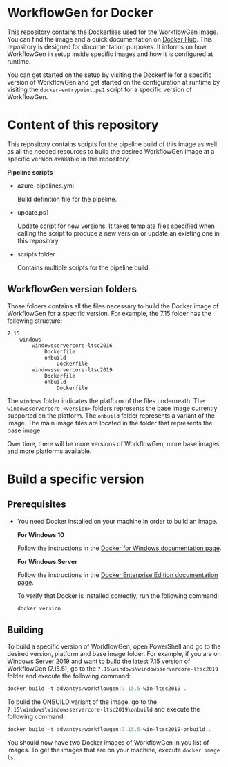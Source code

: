 # WorkflowGen for Docker
This repository contains the Dockerfiles used for the WorkflowGen image. You can
find the image and a quick documentation on [Docker Hub](https://hub.docker.com/r/advantys/workflowgen).
This repository is designed for documentation purposes. It informs on how
WorkflowGen in setup inside specific images and how it is configured at runtime.

You can get started on the setup by visiting the Dockerfile for a specific version
of WorkflowGen and get started on the configuration at runtime by visiting the
`docker-entrypoint.ps1` script for a specific version of WorkflowGen.

# Content of this repository
This repository contains scripts for the pipeline build of this image as well as
all the needed resources to build the desired WorkflowGen image at a specific
version available in this repository.

**Pipeline scripts**

* azure-pipelines.yml

    Build definition file for the pipeline.

* update.ps1

    Update script for new versions. It takes template files specified when calling
    the script to produce a new version or update an existing one in this
    repository.

* scripts folder

    Contains multiple scripts for the pipeline build.

## WorkflowGen version folders
Those folders contains all the files necessary to build the Docker image of
WorkflowGen for a specific version. For example, the 7.15 folder has the
following structure:

```
7.15
    windows
        windowsservercore-ltsc2016
            Dockerfile
            onbuild
                Dockerfile
        windowsservercore-ltsc2019
            Dockerfile
            onbuild
                Dockerfile
```

The `windows` folder indicates the platform of the files underneath. The
`windowsservercore-<version>` folders represents the base image currently supported
on the platform. The `onbuild` folder represents a variant of the image. The
main image files are located in the folder that represents the base image.

Over time, there will be more versions of WorkflowGen, more base images and
more platforms available.

# Build a specific version
## Prerequisites

* You need Docker installed on your machine in order to build an image.

    **For Windows 10**

    Follow the instructions in the [Docker for Windows documentation page](https://docs.docker.com/docker-for-windows/).

    **For Windows Server**

    Follow the instructions in the [Docker Enterprise Edition documentation page](https://docs.docker.com/install/windows/docker-ee/).

    To verify that Docker is installed correctly, run the following command:
    ```powershell
    docker version
    ```

## Building
To build a specific version of WorkflowGen, open PowerShell and go to the desired
version, platform and base image folder. For example, if you are on Windows Server 2019
and want to build the latest 7.15 version of WorkflowGen (7.15.5), go to the `7.15\windows\windowsservercore-ltsc2019`
folder and execute the following command:

```powershell
docker build -t advantys/workflowgen:7.15.5-win-ltsc2019 .
```

To build the ONBUILD variant of the image, go to the `7.15\windows\windowsservercore-ltsc2019\onbuild`
and execute the following command:

```powershell
docker build -t advantys/workflowgen:7.15.5-win-ltsc2019-onbuild .
```

You should now have two Docker images of WorkflowGen in you list of images. To
get the images that are on your machine, execute `docker image ls`.
